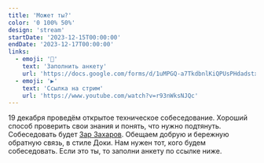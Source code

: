 ```yaml
---
title: 'Может ты?'
color: '0 100% 50%'
design: 'stream'
startDate: '2023-12-15T00:00:00'
endDate: '2023-12-17T00:00:00'
links:
  - emoji: '👤'
    text: 'Заполнить анкету'
    url: 'https://docs.google.com/forms/d/1uMPGQ-a7TkdbnlKiQPUsPHdadstxUSm8DtKPxQZwLRI/edit'
  - emoji: '▶️'
    text: 'Ссылка на стрим'
    url: 'https://www.youtube.com/watch?v=r93nWksNJQc'
---
```


19 декабря проведём открытое техническое собеседование. Хороший способ проверить свои знания и понять, что нужно подтянуть. Собеседовать будет <a href="https://t.me/zarzakharov">Зар Захаров</a>. Обещаем добрую и бережную обратную связь, в стиле Доки. Нам нужен тот, кого будем собеседовать. Если это ты, то заполни анкету по ссылке ниже.
